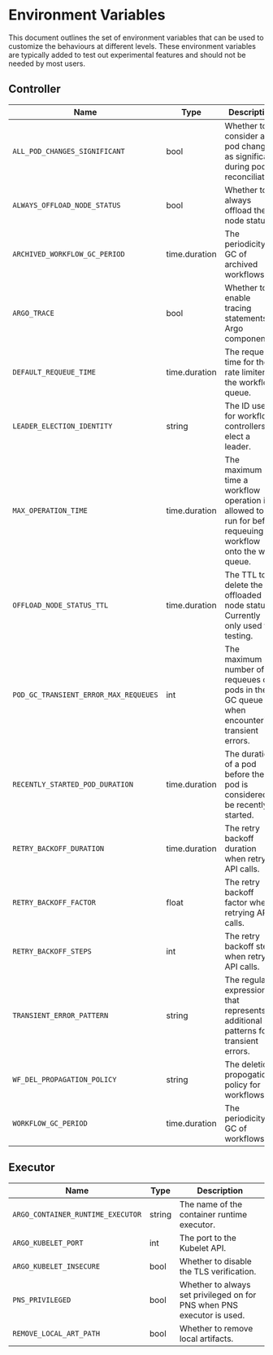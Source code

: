 # Environment Variables

This document outlines the set of environment variables that can be used to customize the behaviours at different levels.
These environment variables are typically added to test out experimental features and should not be needed by most users.

## Controller

| Name | Type | Description|
|----------|------|------------|
| `ALL_POD_CHANGES_SIGNIFICANT` | bool |  Whether to consider all pod changes as significant during pod reconciliation. |
| `ALWAYS_OFFLOAD_NODE_STATUS` | bool | Whether to always offload the node status. |
| `ARCHIVED_WORKFLOW_GC_PERIOD` | time.duration | The periodicity for GC of archived workflows. |
| `ARGO_TRACE` | bool | Whether to enable tracing statements in Argo components. |
| `DEFAULT_REQUEUE_TIME` | time.duration | The requeue time for the rate limiter of the workflow queue. |
| `LEADER_ELECTION_IDENTITY` | string | The ID used for workflow controllers to elect a leader. |
| `MAX_OPERATION_TIME` | time.duration | The maximum time a workflow operation is allowed to run for before requeuing the workflow onto the work queue. |
| `OFFLOAD_NODE_STATUS_TTL` | time.duration | The TTL to delete the offloaded node status. Currently only used for testing. |
| `POD_GC_TRANSIENT_ERROR_MAX_REQUEUES` | int | The maximum number of requeues of pods in the GC queue when encountering transient errors. |
| `RECENTLY_STARTED_POD_DURATION` | time.duration | The duration of a pod before the pod is considered to be recently started. |
| `RETRY_BACKOFF_DURATION` | time.duration | The retry backoff duration when retrying API calls. |
| `RETRY_BACKOFF_FACTOR` | float | The retry backoff factor when retrying API calls. |
| `RETRY_BACKOFF_STEPS` | int | The retry backoff steps when retrying API calls. |
| `TRANSIENT_ERROR_PATTERN` | string | The regular expression that represents additional patterns for transient errors. |
| `WF_DEL_PROPAGATION_POLICY` | string | The deletion propogation policy for workflows. |
| `WORKFLOW_GC_PERIOD` | time.duration | The periodicity for GC of workflows. |

## Executor

| Name | Type | Description|
|----------|------|------------|
| `ARGO_CONTAINER_RUNTIME_EXECUTOR` | string | The name of the container runtime executor. |
| `ARGO_KUBELET_PORT` | int | The port to the Kubelet API. |
| `ARGO_KUBELET_INSECURE` | bool | Whether to disable the TLS verification. |
| `PNS_PRIVILEGED` | bool | Whether to always set privileged on for PNS when PNS executor is used. |
| `REMOVE_LOCAL_ART_PATH` | bool | Whether to remove local artifacts. |
